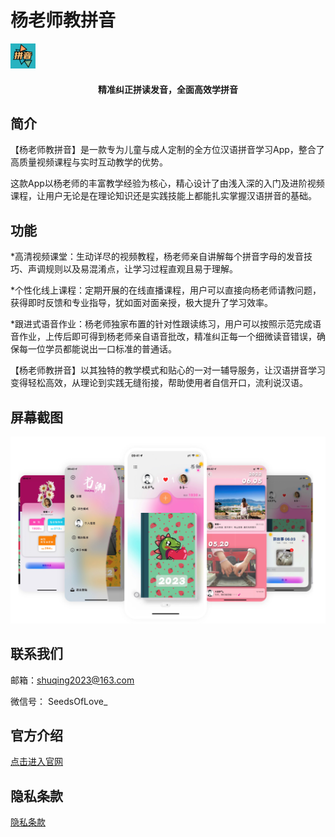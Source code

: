 # 杨老师教拼音

<img src="image/logo.jpg" alt="logo" style="zoom:20%;" />

<div align='center'>
<h4>精准纠正拼读发音，全面高效学拼音</h4>
</div>



## 简介

  【杨老师教拼音】是一款专为儿童与成人定制的全方位汉语拼音学习App，整合了高质量视频课程与实时互动教学的优势。

这款App以杨老师的丰富教学经验为核心，精心设计了由浅入深的入门及进阶视频课程，让用户无论是在理论知识还是实践技能上都能扎实掌握汉语拼音的基础。



## 功能

   *高清视频课堂：生动详尽的视频教程，杨老师亲自讲解每个拼音字母的发音技巧、声调规则以及易混淆点，让学习过程直观且易于理解。

*个性化线上课程：定期开展的在线直播课程，用户可以直接向杨老师请教问题，获得即时反馈和专业指导，犹如面对面亲授，极大提升了学习效率。

*跟进式语音作业：杨老师独家布置的针对性跟读练习，用户可以按照示范完成语音作业，上传后即可得到杨老师亲自语音批改，精准纠正每一个细微读音错误，确保每一位学员都能说出一口标准的普通话。

【杨老师教拼音】以其独特的教学模式和贴心的一对一辅导服务，让汉语拼音学习变得轻松高效，从理论到实践无缝衔接，帮助使用者自信开口，流利说汉语。




## 屏幕截图

![screenshot](image/screenshot.jpg)




## 联系我们

邮箱：shuqing2023@163.com

微信号： SeedsOfLove_




## 官方介绍

[点击进入官网](http://www.bluewater1412.top)




## 隐私条款

[隐私条款](http://www.bluewater1412.top/MyDocs/PinYinYangPrivacyPolicy.html)

